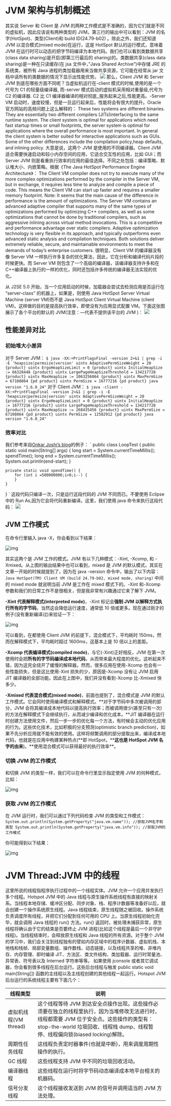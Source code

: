 # JVM 架构与机制概述

其实说 Server 和 Client 是 JVM 的两种工作模式是不准确的，因为它们就是不同的虚拟机，因此应该说有两种类型的 JVM。第三行的输出中可以看到：JVM 的名字(HotSpot)、类型(Client)和 build ID(24.79-b02) 。除此之外，我们还知道 JVM 以混合模式(mixed mode)在运行，这是 HotSpot 默认的运行模式，意味着 JVM 在运行时可以动态的把字节码编译为本地代码。我们也可以看到类数据共享(class data sharing)是开启(即第三行最后的 sharing)的。类数据共享(class data sharing)是一种在只读缓存(在 jsa 文件中，”Java Shared Archive”)中存储 JRE 的系统类，被所有 Java 进程的类加载器用来当做共享资源，它可能在经常从 jar 文档中读所有的类数据的情况下显示出性能优势。
![](http://static.oschina.net/uploads/space/2015/0917/192918_c6O7_1434710.png)
那么，Client JVM 和 Server JVM 到底在哪些方面不同呢？当虚拟机运行在-client 模式的时候,使用的是一个代号为 C1 的轻量级编译器, 而-server 模式启动的虚拟机采用相对重量级,代号为 C2 的编译器. C2 比 C1 编译器编译的相对彻底,,服务起来之后,性能更高。-Server VM 启动时，速度较慢，但是一旦运行起来后，性能将会有很大的提升。Oracle 官方网站的高频问题上这么解释的：
These two systems are different binaries. They are essentially two different compilers (JITs)interfacing to the same runtime system. The client system is optimal for applications which need fast startup times or small footprints, the server system is optimal for applications where the overall performance is most important. In general the client system is better suited for interactive applications such as GUIs. Some of the other differences include the compilation policy,heap defaults, and inlining policy.
大意是说，这两个 JVM 是使用的不同编译器。Client JVM 适合需要快速启动和较小内存空间的应用，它适合交互性的应用，比如 GUI；而 Server JVM 则是看重执行效率的应用的最佳选择。不同之处包括：编译策略、默认堆大小、内嵌策略。根据《The Java HotSpot Performance Engine Architecture》：
The Client VM compiler does not try to execute many of the more complex optimizations performed by the compiler in the Server VM, but in exchange, it requires less time to analyze and compile a piece of code. This means the Client VM can start up faster and requires a smaller memory footprint.
Note: It seems that the main cause of the difference in performance is the amount of optimizations.
The Server VM contains an advanced adaptive compiler that supports many of the same types of optimizations performed by optimizing C++ compilers, as well as some optimizations that cannot be done by traditional compilers, such as aggressive inlining across virtual method invocations. This is a competitive and performance advantage over static compilers. Adaptive optimization technology is very flexible in its approach, and typically outperforms even advanced static analysis and compilation techniques.
Both solutions deliver extremely reliable, secure, and maintainable environments to meet the demands of today’s enterprise customers.
很明显，Client VM 的编译器没有像 Server VM 一样执行许多复杂的优化算法，因此，它在分析和编译代码片段的时候更快。而 Server VM 则包含了一个高级的编译器，该编译器支持许多和在 C++编译器上执行的一样的优化，同时还包括许多传统的编译器无法实现的优化。

从 J2SE 5.0 开始，当一个应用启动的时候，加载器会尝试去检测应用是否运行在 “server-class” 的机器上，如果是，则使用 Java HotSpot Server Virtual Machine (server VM)而不是 Java HotSpot Client Virtual Machine (client VM)。这样做的目的是提高执行效率，即使没有为应用显式配置 VM。下面这张图展示了各个平台的默认的 JVM(注意：—代表不提供该平台的 JVM )：
![](http://static.oschina.net/uploads/space/2015/0918/213602_GsBV_1434710.png)

## 性能差异对比

### 初始堆大小差异

对于 Server JVM：
`$ java -XX:+PrintFlagsFinal -version 2>&1 | grep -i -E 'heapsize|permsize|version' uintx AdaptivePermSizeWeight = 20 {product} uintx ErgoHeapSizeLimit = 0 {product} uintx InitialHeapSize := 66328448 {product} uintx LargePageHeapSizeThreshold = 134217728 {product} uintx MaxHeapSize := 1063256064 {product} uintx MaxPermSize = 67108864 {pd product} uintx PermSize = 16777216 {pd product} java version "1.6.0_24"`
对于 Client JVM：
`$ java -client -XX:+PrintFlagsFinal -version 2>&1 | grep -i -E 'heapsize|permsize|version' uintx AdaptivePermSizeWeight = 20 {product} uintx ErgoHeapSizeLimit = 0 {product} uintx InitialHeapSize := 16777216 {product} uintx LargePageHeapSizeThreshold = 134217728 {product} uintx MaxHeapSize := 268435456 {product} uintx MaxPermSize = 67108864 {pd product} uintx PermSize = 12582912 {pd product} java version "1.6.0_24"`

### 效率对比

我们参考来自[Onkar Joshi’s blog](http://www.onkarjoshi.com/blog/174/hotspot-jvm-client-server-vm-optimization/)的例子：
`
public class LoopTest {
public static void main(String[] args) {
long start = System.currentTimeMillis();
spendTime();
long end = System.currentTimeMillis();
System.out.println(end-start);
}

    private static void spendTime() {
        for (int i =500000000;i>0;i--) {
        }
    }

}
`
这段代码只编译一次，只是运行这段代码的 JVM 不同而已。不要使用 Eclipse 中的 Run As,因为它会将代码重新编译。这里，我们使用 java 命令来执行这段代码：
![](http://www.onkarjoshi.com/blog/wp-content/uploads/2010/08/hotspot-server-client-vm.png)

## JVM 工作模式

在命令行里输入 java -X，你会看到以下结果：

![img](http://static.oschina.net/uploads/space/2015/0918/101804_8qYV_1434710.png)

其实这两个是 JVM 工作的模式。JVM 有以下几种模式：-Xint, -Xcomp, 和 -Xmixed。从上图的输出结果中也可以看到，mixed 是 JVM 的默认模式，其实在文章一开始的时候就提到了，因为在 java -version 命令中，输出了以下内容：
`Java HotSpot(TM) Client VM (build 24.79-b02, mixed mode, sharing)`
中间的 mixed mode 就说明当前 JVM 是工作在 mixed 模式下的。-Xint 和-Xcomp 参数和我们的日常工作不是很相关，但是我非常有兴趣通过它来了解下 JVM。

**-Xint 代表解释模式(interpreted mode)**，-Xint 标记会**强制 JVM 以解释方式执行所有的字节码**，当然这会降低运行速度，通常低 10 倍或更多。现在通过刚才的例子(没有重新编译过)来验证一下：

![img](http://static.oschina.net/uploads/space/2015/0918/102849_nVyP_1434710.png)

可以看到，在都使用 Client JVM 的前提下，混合模式下，平均耗时 150ms，然而在解释模式下，平均耗时超过 1600ms，这基本上是 10 倍以上的差距。

**-Xcomp 代表编译模式(compiled mode)**，与它(-Xint)正好相反，JVM 在第一次使用时会把**所有的字节码编译成本地代码**，从而带来最大程度的优化。这听起来不错，因为这完全绕开了缓慢的解释器。然而，很多应用在使用-Xcomp 也会有一些性能损失，但是这比使用-Xint 损失的少，原因是-Xcomp 没有让 JVM 启用 JIT 编译器的全部功能。因此在上图中，我们并没有看到-Xcomp 比-Xmixed 快多少。

**-Xmixed 代表混合模式(mixed mode)**，前面也提到了，混合模式是 JVM 的默认工作模式。它会同时使用编译模式和解释模式。**对于字节码中多次被调用的部分，JVM 会将其编译成本地代码以提高执行效率；而被调用很少(甚至只有一次)的方法在解释模式下会继续执行，从而减少编译和优化成本。**JIT 编译器在运行时创建方法使用文件，然后一步一步的优化每一个方法，有时候会主动的优化应用的行为。这些优化技术，比如积极的分支预测(optimistic branch prediction)，如果不先分析应用就不能有效的使用。这样将频繁调用的部分提取出来，编译成本地代码，也就是在应用中构建某种热点(**即 HotSpot，\*\***这也是 HotSpot JVM 名字的由来**)。**使用混合模式可以获得最好的执行效率\*\*。

### 切换 JVM 的工作模式

和切换 JVM 的类型一样，我们可以在命令行里显示指定使用 JVM 的何种模式，比如：

![img](http://static.oschina.net/uploads/space/2015/0918/131237_B8HC_1434710.png)

### 获取 JVM 的工作模式

在 JVM 运行时，我们可以通过下列代码检查 JVM 的类型和工作模式：
`System.out.println(System.getProperty("java.vm.name")); //获取JVM名字和类型 System.out.println(System.getProperty("java.vm.info")); //获取JVM的工作模式`

你可能得到以下结果：

![img](http://static.oschina.net/uploads/space/2015/0918/104909_fAfX_1434710.png)

# JVM Thread:JVM 中的线程

这里所说的线程指程序执行过程中的一个线程实体。JVM 允许一个应用并发执行多个线程。Hotspot JVM 中的 Java 线程与原生操作系统线程有直接的映射关系。当线程本地存储、缓冲区分配、同步对象、栈、程序计数器等准备好以后，就会创建一个操作系统原生线程。Java 线程结束，原生线程随之被回收。操作系统负责调度所有线程，并把它们分配到任何可用的 CPU 上。当原生线程初始化完毕，就会调用 Java 线程的 run() 方法。run() 返回时，被处理未捕获异常，原生线程将确认由于它的结束是否要终止 JVM 进程(比如这个线程是最后一个非守护线程)。当线程结束时，会释放原生线程和 Java 线程的所有资源。对于整个 JVM 的学习中，我们会关注到线程独有的譬如内存区域中的程序计数器、虚拟机栈、本地栈和栈帧、局部变量数组、操作数栈、动态链接，以及线程共享的堆、非堆内存、内存管理、即时编译 JIT、方法区、类文件结构、类加载器、运行时常量池、异常表、符号表以及 Interned 字符串等等。
如果使用 jconsole 或者其它调试器，你会看到很多线程在后台运行。这些后台线程与触发 public static void main(String[]) 函数的主线程以及主线程创建的其他线程一起运行。Hotspot JVM 后台运行的系统线程主要有下面几个：

| 线程类型              | 说明                                                                                                                                                                                                                         |
| --------------------- | ---------------------------------------------------------------------------------------------------------------------------------------------------------------------------------------------------------------------------- |
| 虚拟机线程(VM thread) | 这个线程等待 JVM 到达安全点操作出现。这些操作必须要在独立的线程里执行，因为当堆修改无法进行时，线程都需要 JVM 位于安全点。这些操作的类型有：stop-the-world 垃圾回收、线程栈 dump、线程暂停、线程偏向锁(biased locking)解除。 |
| 周期性任务线程        | 这线程负责定时器事件(也就是中断)，用来调度周期性操作的执行。                                                                                                                                                                 |
| GC 线程               | 这些线程支持 JVM 中不同的垃圾回收活动。                                                                                                                                                                                      |
| 编译器线程            | 这些线程在运行时将字节码动态编译成本地平台相关的机器码。                                                                                                                                                                     |
| 信号分发线程          | 这个线程接收发送到 JVM 的信号并调用适当的 JVM 方法处理。                                                                                                                                                                     |

